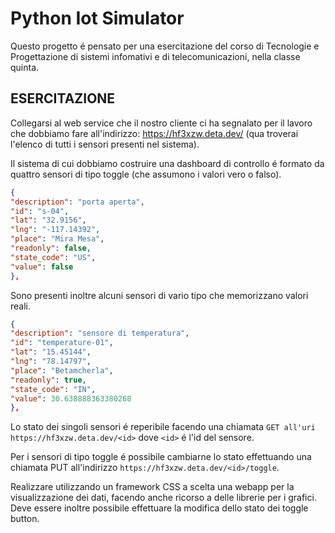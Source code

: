 # Python Iot Simulator

Questo progetto é pensato per una esercitazione del corso di Tecnologie e Progettazione di sistemi infomativi e di telecomunicazioni, nella classe quinta.



## ESERCITAZIONE

Collegarsi al web service che il nostro cliente ci ha segnalato per il lavoro che dobbiamo fare all'indirizzo: https://hf3xzw.deta.dev/ (qua troverai l'elenco di tutti i sensori presenti nel sistema).

Il sistema di cui dobbiamo costruire una dashboard di controllo é formato da quattro sensori di tipo toggle (che assumono i valori vero o falso).
 
```json
{
"description": "porta aperta",
"id": "s-04",
"lat": "32.9156",
"lng": "-117.14392",
"place": "Mira Mesa",
"readonly": false,
"state_code": "US",
"value": false
},
```

Sono presenti inoltre alcuni sensori di vario tipo che memorizzano valori reali.

```json
{
"description": "sensore di temperatura",
"id": "temperature-01",
"lat": "15.45144",
"lng": "78.14797",
"place": "Betamcherla",
"readonly": true,
"state_code": "IN",
"value": 30.638888363380268
},
```


Lo stato dei singoli sensori é reperibile  facendo una chiamata `GET all'uri` `https://hf3xzw.deta.dev/<id>` dove `<id>` é l'id del sensore.

Per i sensori di tipo toggle é possibile cambiarne lo stato effettuando una chiamata PUT all'indirizzo `https://hf3xzw.deta.dev/<id>/toggle`.

Realizzare utilizzando un framework CSS a scelta una webapp per la visualizzazione dei dati, facendo anche ricorso a delle librerie per i grafici. Deve essere inoltre possibile effettuare la modifica dello stato dei toggle button.
